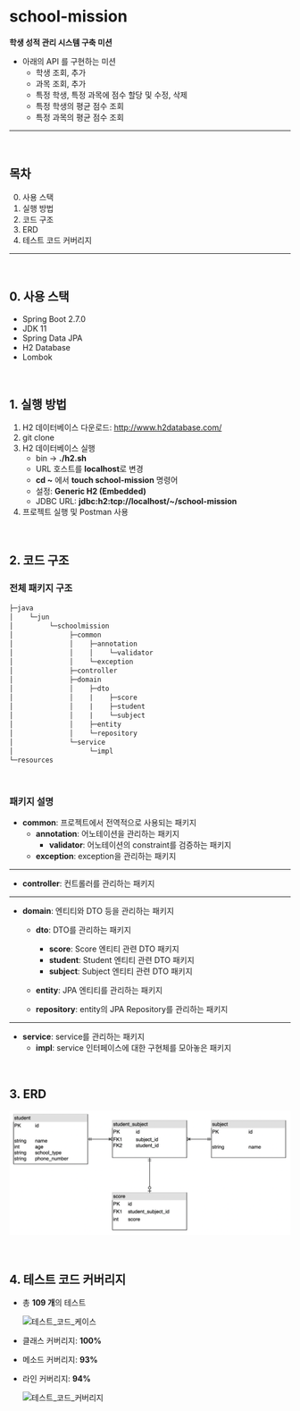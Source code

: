 # school-mission

**학생 성적 관리 시스템 구축 미션**

* 아래의 API 를 구현하는 미션
  * 학생 조회, 추가
  * 과목 조회, 추가
  * 특정 학생, 특정 과목에 점수 할당 및 수정, 삭제
  * 특정 학생의 평균 점수 조회
  * 특정 과목의 평균 점수 조회

___
<br>


## 목차

0. 사용 스택
1. 실행 방법
2. 코드 구조
3. ERD
4. 테스트 코드 커버리지

___
<br>


## 0. 사용 스택

* Spring Boot 2.7.0
* JDK 11
* Spring Data JPA
* H2 Database
* Lombok

<br>

## 1. 실행 방법

1. H2 데이터베이스 다운로드: http://www.h2database.com/
2. git clone
3. H2 데이터베이스 실행
   * bin -> **./h2.sh**
   * URL 호스트를 **localhost**로 변경
   * **cd ~** 에서 **touch school-mission** 명령어
   * 설정: **Generic H2 (Embedded)**
   * JDBC URL: **jdbc:h2:tcp://localhost/~/school-mission**
4. 프로젝트 실행 및 Postman 사용

<br>

## 2. 코드 구조

### 전체 패키지 구조

```none
├─java
│    └─jun
│         └─schoolmission
│              ├─common
│              │    ├─annotation
│              │    │    └─validator
│              │    └─exception
│              ├─controller
│              ├─domain
│              │    ├─dto
│              │    |    ├─score
│              │    |    ├─student
│              │    |    └─subject
│              │    ├─entity
│              │    └─repository
│              └─service
│                   └─impl
└─resources
```

<br>

### 패키지 설명

* **common**: 프로젝트에서 전역적으로 사용되는 패키지
  * **annotation**: 어노테이션을 관리하는 패키지
    * **validator**: 어노테이션의 constraint를 검증하는 패키지
  * **exception**: exception을 관리하는 패키지

___

* **controller**: 컨트롤러를 관리하는 패키지

___

* **domain**: 엔티티와 DTO 등을 관리하는 패키지

  * **dto**: DTO를 관리하는 패키지
    * **score**: Score 엔티티 관련 DTO 패키지
    * **student**: Student 엔티티 관련 DTO 패키지
    * **subject**: Subject 엔티티 관련 DTO 패키지

  * **entity**: JPA 엔티티를 관리하는 패키지

  * **repository**: entity의 JPA Repository를 관리하는 패키지

___

* **service**: service를 관리하는 패키지
  * **impl**: service 인터페이스에 대한 구현체를 모아놓은 패키지

<br>

## 3. ERD

![school-mission-erd](./img/school-mission-erd.png)

<br>

## 4. 테스트 코드 커버리지

* 총 **109 개**의 테스트

  ![테스트_코드_케이스](./img/테스트_코드_케이스.png)

* 클래스 커버리지: **100%**

* 메소드 커버리지: **93%**

* 라인 커버리지: **94%**

  ![테스트_코드_커버리지](./img/테스트_코드_커버리지.png)
